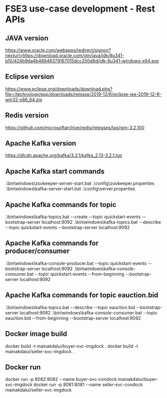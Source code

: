# FSE3 use-case development - Rest APIs
## JAVA version
https://www.oracle.com/webapps/redirect/signon?nexturl=https://download.oracle.com/otn/java/jdk/8u341-b10/424b9da4b48848379167015dcc250d8d/jdk-8u341-windows-x64.exe

## Eclipse version
https://www.eclipse.org/downloads/download.php?file=/technology/epp/downloads/release/2019-12/R/eclipse-jee-2019-12-R-win32-x86_64.zip

## Redis version
https://github.com/microsoftarchive/redis/releases/tag/win-3.2.100

## Apache Kafka version
https://dlcdn.apache.org/kafka/3.2.1/kafka_2.13-3.2.1.tgz

## Apache Kafka start commands
.\bin\windows\zookeeper-server-start.bat .\config\zookeeper.properties
.\bin\windows\kafka-server-start.bat .\config\server.properties

## Apache Kafka commands for topic
.\bin\windows\kafka-topics.bat --create --topic quickstart-events --bootstrap-server localhost:9092
.\bin\windows\kafka-topics.bat --describe --topic quickstart-events --bootstrap-server localhost:9092

## Apache Kafka commands for producer/consumer
.\bin\windows\kafka-console-producer.bat --topic quickstart-events --bootstrap-server localhost:9092
.\bin\windows\kafka-console-consumer.bat --topic quickstart-events --from-beginning --bootstrap-server localhost:9092

## Apache Kafka commands for topic eauction.bid
.\bin\windows\kafka-topics.bat --describe --topic eauction.bid --bootstrap-server localhost:9092
.\bin\windows\kafka-console-consumer.bat --topic eauction.bid --from-beginning --bootstrap-server localhost:9092

## Docker image build
docker build -t mainakdalui/buyer-svc-imgdock .
docker build -t mainakdalui/seller-svc-imgdock .

## Docker run
docker run -p 8082:8082 --name buyer-svc-condock mainakdalui/buyer-svc-imgdock
docker run -p 8081:8081 --name seller-svc-condock mainakdalui/seller-svc-imgdock
